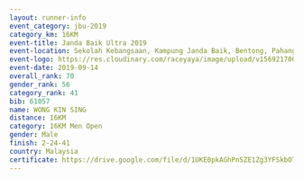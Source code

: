 ```yaml
---
layout: runner-info 
event_category: jbu-2019 
category_km: 16KM 
event-title: Janda Baik Ultra 2019
event-location: Sekolah Kebangsaan, Kampung Janda Baik, Bentong, Pahang, Malaysia 
event-logo: https://res.cloudinary.com/raceyaya/image/upload/v1569217009/logo/janda-baik_vch1pc.jpg 
event-date: 2019-09-14 
overall_rank: 70
gender_rank: 56
category_rank: 41
bib: 61057
name: WONG KIN SING
distance: 16KM
category: 16KM Men Open
gender: Male
finish: 2-24-41
country: Malaysia
certificate: https://drive.google.com/file/d/1UKE0pkAGhPnSZE1Zg3YFSkbOTdTKQkJa/view?usp=sharing
---
```

